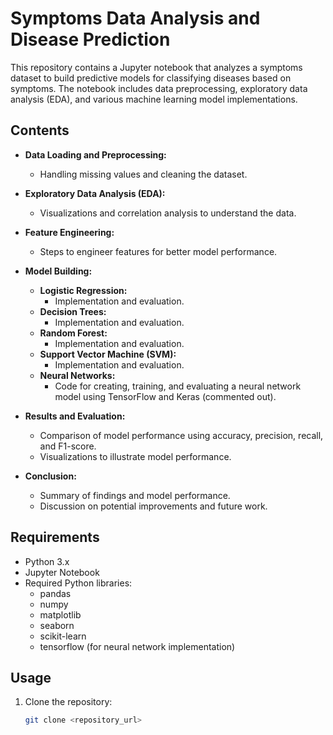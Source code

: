 # Symptoms Data Analysis and Disease Prediction

This repository contains a Jupyter notebook that analyzes a symptoms dataset to build predictive models for classifying diseases based on symptoms. The notebook includes data preprocessing, exploratory data analysis (EDA), and various machine learning model implementations.

## Contents

- **Data Loading and Preprocessing:**
  - Handling missing values and cleaning the dataset.

- **Exploratory Data Analysis (EDA):**
  - Visualizations and correlation analysis to understand the data.

- **Feature Engineering:**
  - Steps to engineer features for better model performance.

- **Model Building:**
  - **Logistic Regression:**
    - Implementation and evaluation.
  - **Decision Trees:**
    - Implementation and evaluation.
  - **Random Forest:**
    - Implementation and evaluation.
  - **Support Vector Machine (SVM):**
    - Implementation and evaluation.
  - **Neural Networks:**
    - Code for creating, training, and evaluating a neural network model using TensorFlow and Keras (commented out).

- **Results and Evaluation:**
  - Comparison of model performance using accuracy, precision, recall, and F1-score.
  - Visualizations to illustrate model performance.

- **Conclusion:**
  - Summary of findings and model performance.
  - Discussion on potential improvements and future work.

## Requirements

- Python 3.x
- Jupyter Notebook
- Required Python libraries:
  - pandas
  - numpy
  - matplotlib
  - seaborn
  - scikit-learn
  - tensorflow (for neural network implementation)

## Usage

1. Clone the repository:
   ```bash
   git clone <repository_url>
